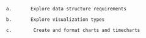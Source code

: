 
     a.       Explore data structure requirements
     
     b.       Explore visualization types
     
     c.        Create and format charts and timecharts
 
